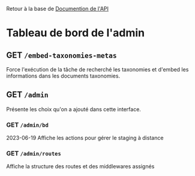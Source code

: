 Retour à la base de [Documention de l'API](readme.md)

# Tableau de bord de l'admin

## GET `/embed-taxonomies-metas`
Force l'exécution de la tâche de recherché les taxonomies et d'embed les informations dans les documents taxonomies.

## GET `/admin`
Présente les choix qu'on a ajouté dans cette interface.

### GET `/admin/bd`
2023-06-19 Affiche les actions pour gérer le staging à distance 

### GET `/admin/routes`
Affiche la structure des routes et des middlewares assignés